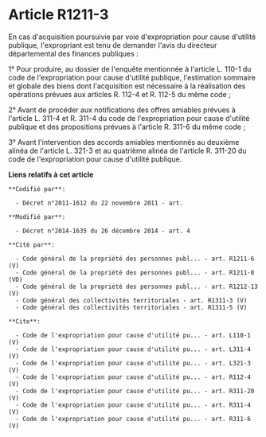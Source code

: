# Article R1211-3

En cas d'acquisition poursuivie par voie d'expropriation pour cause d'utilité publique, l'expropriant est tenu de demander
l'avis du directeur départemental des finances publiques : 

1° Pour produire, au dossier de l'enquête mentionnée à l'article L. 110-1 du code de l'expropriation pour cause d'utilité
publique, l'estimation sommaire et globale des biens dont l'acquisition est nécessaire à la réalisation des opérations
prévues aux articles R. 112-4 et R. 112-5 du même code ; 

2° Avant de procéder aux notifications des offres amiables prévues à l'article L. 311-4 et R. 311-4 du code de
l'expropriation pour cause d'utilité publique et des propositions prévues à l'article R. 311-6 du même code ; 

3° Avant l'intervention des accords amiables mentionnés au deuxième alinéa de l'article L. 321-3 et au quatrième alinéa de
l'article R. 311-20 du code de l'expropriation pour cause d'utilité publique.

**Liens relatifs à cet article**

	**Codifié par**:

	  - Décret n°2011-1612 du 22 novembre 2011 - art.

	**Modifié par**:

	  - Décret n°2014-1635 du 26 décembre 2014 - art. 4

	**Cité par**:

	  - Code général de la propriété des personnes publ... - art. R1211-6 (V)
	  - Code général de la propriété des personnes publ... - art. R1211-8 (VD)
	  - Code général de la propriété des personnes publ... - art. R1212-13 (V)
	  - Code général des collectivités territoriales - art. R1311-3 (V)
	  - Code général des collectivités territoriales - art. R1311-5 (V)

	**Cite**:

	  - Code de l'expropriation pour cause d'utilité pu... - art. L110-1 (V)
	  - Code de l'expropriation pour cause d'utilité pu... - art. L311-4 (V)
	  - Code de l'expropriation pour cause d'utilité pu... - art. L321-3 (V)
	  - Code de l'expropriation pour cause d'utilité pu... - art. R112-4 (V)
	  - Code de l'expropriation pour cause d'utilité pu... - art. R311-20 (V)
	  - Code de l'expropriation pour cause d'utilité pu... - art. R311-4 (V)
	  - Code de l'expropriation pour cause d'utilité pu... - art. R311-6 (V)
